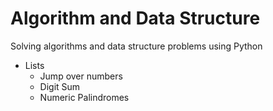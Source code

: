 # Algorithm and Data Structure
Solving algorithms and data structure problems using Python

- Lists
  - Jump over numbers
  - Digit Sum
  - Numeric Palindromes
